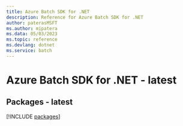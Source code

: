 ```yaml
---
title: Azure Batch SDK for .NET
description: Reference for Azure Batch SDK for .NET
author: paterasMSFT
ms.author: mipatera
ms.data: 05/03/2023
ms.topic: reference
ms.devlang: dotnet
ms.service: batch
---
```

# Azure Batch SDK for .NET - latest
## Packages - latest
[!INCLUDE [packages](batch-index.md)]